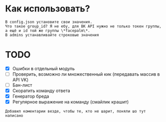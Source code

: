 # Как использовать?
```
В config.json установите свои значения.
Что такое group_id? Я не ебу, для ВК API нужно не только токен группы, а ещё и id той же группы \*facepalm\*.
В admins устанавливайте строковые значения
```
# TODO
- [x] Ошибки в отдельный модуль
- [ ] Проверить, возможно ли множественный кик (передавать массив в API VK)
- [ ] Бан-лист
- [x] Скоратить команду ответа
- [x] Генератор бреда
- [x] Регулярное выражение на команду (смайлик крашит)

```
Добавил коментарии везде, чтобы те, кто не шарит, поняли шо тут написано
```
